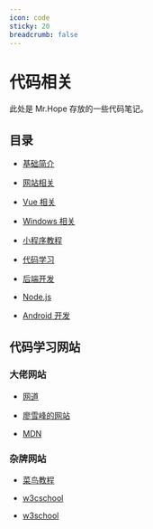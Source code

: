 ```yaml
---
icon: code
sticky: 20
breadcrumb: false
---
```


# 代码相关

此处是 Mr.Hope 存放的一些代码笔记。

## 目录

- [基础简介](basic/readme.md)

- [网站相关](website/readme.md)

- [Vue 相关](vue/readme.md)

- [Windows 相关](windows/readme.md)

- [小程序教程](miniProgram/readme.md)

- [代码学习](language/readme.md)

- [后端开发](backEnd/readme.md)

- [Node.js](nodeJS/readme.md)

- [Android 开发](Android/readme.md)

## 代码学习网站

### 大佬网站

- [网道](https://wangdoc.com/)

- [廖雪峰的网站](https://www.liaoxuefeng.com/)

- [MDN](https://developer.mozilla.org/zh-CN/)

### 杂牌网站

- [菜鸟教程](https://www.runoob.com/) <MyBadge text="内容比较新" />

- [w3cschool](https://www.w3cschool.cn) <MyBadge text="内容最新" /> <MyBadge text="有手机APP" /> <MyBadge text="广告信息多" type="warn" />

- [w3school](http://www.w3school.com.cn/) <MyBadge text="内容比较旧" type="warn" />
